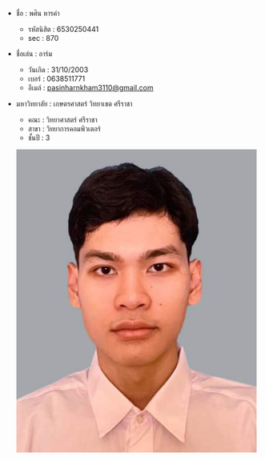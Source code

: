 - ชื่อ : พศิน หารคำ
  - รหัสนิสิต : 6530250441
  - sec : 870
    
- ชื่อเล่น : อาร์ม
  - วันเกิด : 31/10/2003
  - เบอร์ : 0638511771
  - อีเมล์ : pasinharnkham3110@gmail.com
    
- มหาวิทยาลัย : เกษตรศาสตร์ วิทยาเขต ศรีราชา
  - คณะ : วิทยาศาสตร์ ศรีราชา
  - สาขา : วิทยาการคอมพิวเตอร์
  - ชั้นปี : 3
  
 


  ![Alt text](IMG_3354.jpeg)
